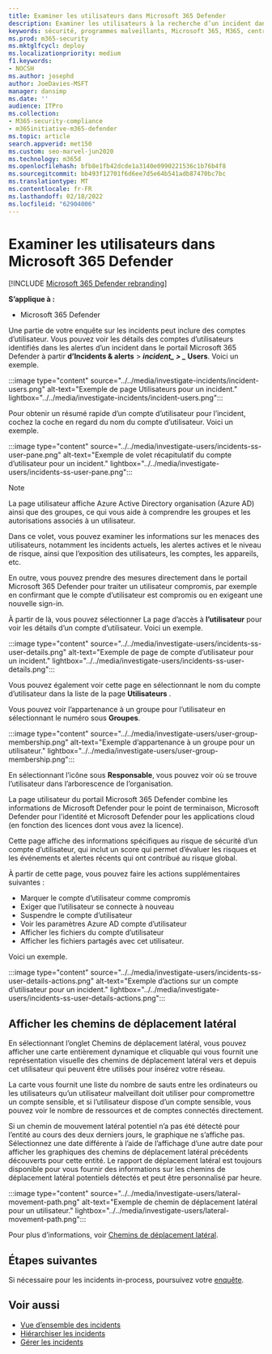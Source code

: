 ```yaml
---
title: Examiner les utilisateurs dans Microsoft 365 Defender
description: Examiner les utilisateurs à la recherche d’un incident dans Microsoft 365 Defender portail.
keywords: sécurité, programmes malveillants, Microsoft 365, M365, centre de sécurité, surveiller, signaler, identités, données, appareils, applications, incident, analyser, réponse
ms.prod: m365-security
ms.mktglfcycl: deploy
ms.localizationpriority: medium
f1.keywords:
- NOCSH
ms.author: josephd
author: JoeDavies-MSFT
manager: dansimp
ms.date: ''
audience: ITPro
ms.collection:
- M365-security-compliance
- m365initiative-m365-defender
ms.topic: article
search.appverid: met150
ms.custom: seo-marvel-jun2020
ms.technology: m365d
ms.openlocfilehash: bfb8e1fb42dcde1a3140e0990221536c1b76b4f8
ms.sourcegitcommit: bb493f12701f6d6ee7d5e64b541adb87470bc7bc
ms.translationtype: MT
ms.contentlocale: fr-FR
ms.lasthandoff: 02/18/2022
ms.locfileid: "62904006"
---
```

# <a name="investigate-users-in-microsoft-365-defender"></a>Examiner les utilisateurs dans Microsoft 365 Defender

[!INCLUDE [Microsoft 365 Defender rebranding](../includes/microsoft-defender.md)]

**S’applique à :**

- Microsoft 365 Defender

Une partie de votre enquête sur les incidents peut inclure des comptes d’utilisateur. Vous pouvez voir les détails des comptes d’utilisateurs identifiés dans les alertes d’un incident dans le portail Microsoft 365 Defender à partir **d’Incidents & alerts** \> **_incident_*_ \> _* Users**. Voici un exemple.

:::image type="content" source="../../media/investigate-incidents/incident-users.png" alt-text="Exemple de page Utilisateurs pour un incident." lightbox="../../media/investigate-incidents/incident-users.png":::

Pour obtenir un résumé rapide d’un compte d’utilisateur pour l’incident, cochez la coche en regard du nom du compte d’utilisateur. Voici un exemple.

:::image type="content" source="../../media/investigate-users/incidents-ss-user-pane.png" alt-text="Exemple de volet récapitulatif du compte d’utilisateur pour un incident." lightbox="../../media/investigate-users/incidents-ss-user-pane.png":::

> [!NOTE]
> La page utilisateur affiche Azure Active Directory organisation (Azure AD) ainsi que des groupes, ce qui vous aide à comprendre les groupes et les autorisations associés à un utilisateur.

Dans ce volet, vous pouvez examiner les informations sur les menaces des utilisateurs, notamment les incidents actuels, les alertes actives et le niveau de risque, ainsi que l’exposition des utilisateurs, les comptes, les appareils, etc.

En outre, vous pouvez prendre des mesures directement dans le portail Microsoft 365 Defender pour traiter un utilisateur compromis, par exemple en confirmant que le compte d’utilisateur est compromis ou en exigeant une nouvelle sign-in.

À partir de là, vous pouvez sélectionner La page d’accès à **l’utilisateur** pour voir les détails d’un compte d’utilisateur. Voici un exemple.

:::image type="content" source="../../media/investigate-users/incidents-ss-user-details.png" alt-text="Exemple de page de compte d’utilisateur pour un incident." lightbox="../../media/investigate-users/incidents-ss-user-details.png":::

Vous pouvez également voir cette page en sélectionnant le nom du compte d’utilisateur dans la liste de la page **Utilisateurs** .

Vous pouvez voir l’appartenance à un groupe pour l’utilisateur en sélectionnant le numéro sous **Groupes**.

:::image type="content" source="../../media/investigate-users/user-group-membership.png" alt-text="Exemple d’appartenance à un groupe pour un utilisateur." lightbox="../../media/investigate-users/user-group-membership.png":::

En sélectionnant l’icône sous **Responsable**, vous pouvez voir où se trouve l’utilisateur dans l’arborescence de l’organisation.

La page utilisateur du portail Microsoft 365 Defender combine les informations de Microsoft Defender pour le point de terminaison, Microsoft Defender pour l’identité et Microsoft Defender pour les applications cloud (en fonction des licences dont vous avez la licence).

Cette page affiche des informations spécifiques au risque de sécurité d’un compte d’utilisateur, qui inclut un score qui permet d’évaluer les risques et les événements et alertes récents qui ont contribué au risque global.

À partir de cette page, vous pouvez faire les actions supplémentaires suivantes :

- Marquer le compte d’utilisateur comme compromis
- Exiger que l’utilisateur se connecte à nouveau
- Suspendre le compte d’utilisateur
- Voir les paramètres Azure AD compte d’utilisateur
- Afficher les fichiers du compte d’utilisateur
- Afficher les fichiers partagés avec cet utilisateur.

Voici un exemple.

:::image type="content" source="../../media/investigate-users/incidents-ss-user-details-actions.png" alt-text="Exemple d’actions sur un compte d’utilisateur pour un incident." lightbox="../../media/investigate-users/incidents-ss-user-details-actions.png":::

## <a name="view-lateral-movement-paths"></a>Afficher les chemins de déplacement latéral

En sélectionnant l’onglet Chemins de déplacement latéral, vous pouvez afficher une carte entièrement dynamique et cliquable qui vous fournit une représentation visuelle des chemins de déplacement latéral vers et depuis cet utilisateur qui peuvent être utilisés pour insérez votre réseau.

La carte vous fournit une liste du nombre de sauts entre les ordinateurs ou les utilisateurs qu’un utilisateur malveillant doit utiliser pour compromettre un compte sensible, et si l’utilisateur dispose d’un compte sensible, vous pouvez voir le nombre de ressources et de comptes connectés directement.

Si un chemin de mouvement latéral potentiel n’a pas été détecté pour l’entité au cours des deux derniers jours, le graphique ne s’affiche pas. Sélectionnez une date différente à l’aide de l’affichage d’une autre date pour afficher les graphiques des chemins de déplacement latéral précédents découverts pour cette entité. Le rapport de déplacement latéral est toujours disponible pour vous fournir des informations sur les chemins de déplacement latéral potentiels détectés et peut être personnalisé par heure.

:::image type="content" source="../../media/investigate-users/lateral-movement-path.png" alt-text="Exemple de chemin de déplacement latéral pour un utilisateur." lightbox="../../media/investigate-users/lateral-movement-path.png":::

Pour plus d’informations, voir [Chemins de déplacement latéral](/defender-for-identity/use-case-lateral-movement-path).

## <a name="next-steps"></a>Étapes suivantes

Si nécessaire pour les incidents in-process, poursuivez votre [enquête](investigate-incidents.md).

## <a name="see-also"></a>Voir aussi

- [Vue d’ensemble des incidents](incidents-overview.md)
- [Hiérarchiser les incidents](incident-queue.md)
- [Gérer les incidents](manage-incidents.md)

